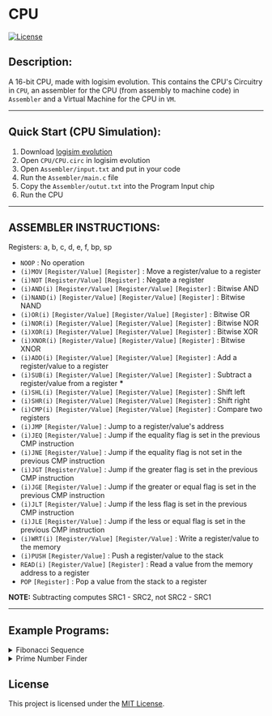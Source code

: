 # CPU

[![License](https://img.shields.io/badge/license-MIT-blue.svg)](https://opensource.org/licenses/MIT)

## Description:
A 16-bit CPU, made with logisim evolution. This contains the CPU's Circuitry in `CPU`, an assembler for the CPU (from assembly to machine code) in `Assembler` and a Virtual Machine for the CPU in `VM`.

---

## Quick Start (CPU Simulation):
1) Download [logisim evolution](https://github.com/logisim-evolution/logisim-evolution)
2) Open `CPU/CPU.circ` in logisim evolution
3) Open `Assembler/input.txt` and put in your code
4) Run the `Assembler/main.c` file
5) Copy the `Assembler/outut.txt` into the Program Input chip
6) Run the CPU

---

## ASSEMBLER INSTRUCTIONS:
Registers: a, b, c, d, e, f, bp, sp

- `NOOP` : No operation
- `(i)MOV` `[Register/Value]` `[Register]` : Move a register/value to a register
- `(i)NOT` `[Register/Value]` `[Register]` : Negate a register
- `(i)AND(i)` `[Register/Value]` `[Register/Value]` `[Register]` : Bitwise AND
- `(i)NAND(i)` `[Register/Value]` `[Register/Value]` `[Register]` : Bitwise NAND
- `(i)OR(i)` `[Register/Value]` `[Register/Value]` `[Register]` : Bitwise OR
- `(i)NOR(i)` `[Register/Value]` `[Register/Value]` `[Register]` : Bitwise NOR
- `(i)XOR(i)` `[Register/Value]` `[Register/Value]` `[Register]` : Bitwise XOR
- `(i)XNOR(i)` `[Register/Value]` `[Register/Value]` `[Register]` : Bitwise XNOR
- `(i)ADD(i)` `[Register/Value]` `[Register/Value]` `[Register]` : Add a register/value to a register
- `(i)SUB(i)` `[Register/Value]` `[Register/Value]` `[Register]` : Subtract a register/value from a register **__*__**
- `(i)SHL(i)` `[Register/Value]` `[Register/Value]` `[Register]` : Shift left
- `(i)SHR(i)` `[Register/Value]` `[Register/Value]` `[Register]` : Shift right
- `(i)CMP(i)` `[Register/Value]` `[Register/Value]` `[Register]` : Compare two registers
- `(i)JMP` `[Register/Value]` : Jump to a register/value's address
- `(i)JEQ` `[Register/Value]` : Jump if the equality flag is set in the previous CMP instruction
- `(i)JNE` `[Register/Value]` : Jump if the equality flag is not set in the previous CMP instruction
- `(i)JGT` `[Register/Value]` : Jump if the greater flag is set in the previous CMP instruction
- `(i)JGE` `[Register/Value]` : Jump if the greater or equal flag is set in the previous CMP instruction
- `(i)JLT` `[Register/Value]` : Jump if the less flag is set in the previous CMP instruction
- `(i)JLE` `[Register/Value]` : Jump if the less or equal flag is set in the previous CMP instruction
- `(i)WRT(i)` `[Register/Value]` `[Register/Value]` : Write a register/value to the memory
- `(i)PUSH` `[Register/Value]` : Push a register/value to the stack
- `READ(i)` `[Register/Value]` `[Register]` : Read a value from the memory address to a register
- `POP` `[Register]` : Pop a value from the stack to a register

**__NOTE:__** Subtracting computes SRC1 - SRC2, not SRC2 - SRC1

---
## Example Programs:
<details>
<summary>Fibonacci Sequence</summary>

`input.txt`:
```assembly
iMOV 1, b

#start
ADD a b c
PUSH c
MOV b a
MOV c b
iJMP start
```

`output.txt (+ formatting)`:
```
0000 8201 0001 0a0a 3c80 0240 0281 9400
0003 0000 0000 0000 0000 0000 0000 0000
```
</details>

<details>
<summary>Prime Number Finder</summary>

`input.txt`:
```assembly
#start
iMOV 100 a
MOV a sp
iMOV 2 b

#checkcondition
PUSH a
SHR a a
CMP a b
POP a
iJLT end

MOV b c
SHL c c

#loop
iWRT 65535 c
ADD b c c
CMP c a
iJLT loop

ADDi b 1 b
iJMP checkcondition

#end
```

`output.txt (+ formatting)`:
```
0000 8200 0064 0207 8201 0002 3c00 1000
1208 3e00 9800 0018 0242 0e82 9c10 ffff
0a52 1280 9800 000e 4a41 0001 9400 0006
```
</details>


## License
This project is licensed under the [MIT License](LICENSE).